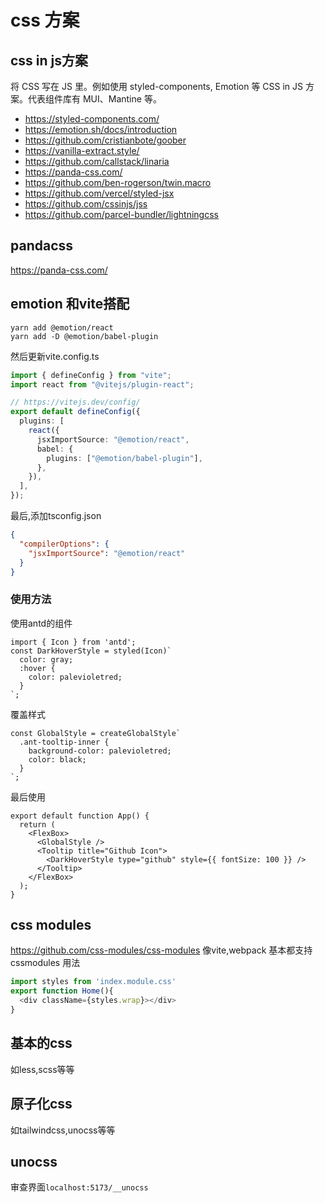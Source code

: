 # css 方案

## css in js方案

将 CSS 写在 JS 里。例如使用 styled-components, Emotion 等 CSS in JS 方案。代表组件库有 MUI、Mantine 等。

- <https://styled-components.com/>
- <https://emotion.sh/docs/introduction>
- <https://github.com/cristianbote/goober>
- <https://vanilla-extract.style/>
- <https://github.com/callstack/linaria>
- <https://panda-css.com/>
- <https://github.com/ben-rogerson/twin.macro>
- <https://github.com/vercel/styled-jsx>
- <https://github.com/cssinjs/jss>
- <https://github.com/parcel-bundler/lightningcss>

## pandacss

<https://panda-css.com/>

## emotion 和vite搭配

```
yarn add @emotion/react
yarn add -D @emotion/babel-plugin
```

然后更新vite.config.ts

```ts
import { defineConfig } from "vite";
import react from "@vitejs/plugin-react";

// https://vitejs.dev/config/
export default defineConfig({
  plugins: [
    react({
      jsxImportSource: "@emotion/react",
      babel: {
        plugins: ["@emotion/babel-plugin"],
      },
    }),
  ],
});
```

最后,添加tsconfig.json

```json
{
  "compilerOptions": {
    "jsxImportSource": "@emotion/react"
  }
}
```

### 使用方法

使用antd的组件

```tsx
import { Icon } from 'antd';
const DarkHoverStyle = styled(Icon)`
  color: gray;
  :hover {
    color: palevioletred;
  }
`;
```

覆盖样式

```tsx
const GlobalStyle = createGlobalStyle`
  .ant-tooltip-inner {
    background-color: palevioletred;
    color: black;
  }
`;
```

最后使用

```tsx
export default function App() {
  return (
    <FlexBox>
      <GlobalStyle />
      <Tooltip title="Github Icon">
        <DarkHoverStyle type="github" style={{ fontSize: 100 }} />
      </Tooltip>
    </FlexBox>
  );
}
```

## css modules

<https://github.com/css-modules/css-modules>
像vite,webpack 基本都支持cssmodules
用法

```js
import styles from 'index.module.css'
export function Home(){
  <div className={styles.wrap}></div>
}
```

## 基本的css

如less,scss等等

## 原子化css

如tailwindcss,unocss等等

## unocss

审查界面`localhost:5173/__unocss`
